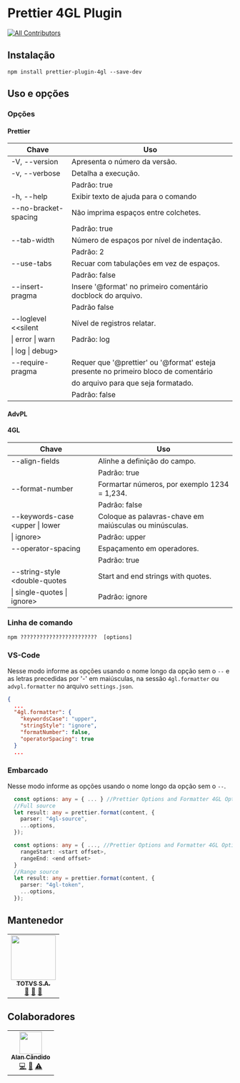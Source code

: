 # Prettier 4GL Plugin

<!-- ALL-CONTRIBUTORS-BADGE:START - Do not remove or modify this section -->

[![All Contributors](https://img.shields.io/badge/all_contributors-1-orange.svg?style=flat-square)](#contributors-)

<!-- ALL-CONTRIBUTORS-BADGE:END -->

## Instalação

```
npm install prettier-plugin-4gl --save-dev
```

## Uso e opções

### Opções

#### Prettier

| Chave                | Uso                                                                                 |
| -------------------- | ----------------------------------------------------------------------------------- |
| -V, --version        | Apresenta o número da versão.                                                       |
| -v, --verbose        | Detalha a execução.                                                                 |
|                      | Padrão: true                                                                        |
| -h, --help           | Exibir texto de ajuda para o comando                                                |
| --no-bracket-spacing | Não imprima espaços entre colchetes.                                                |
|                      | Padrão: true                                                                        |
| --tab-width <int>    | Número de espaços por nível de indentação.                                          |
|                      | Padrão: 2                                                                           |
| --use-tabs           | Recuar com tabulações em vez de espaços.                                            |
|                      | Padrão: false                                                                       |
| --insert-pragma      | Insere '@format' no primeiro comentário docblock do arquivo.                        |
|                      | Padrão false                                                                        |
| --loglevel <<silent  | Nível de registros relatar.                                                         |
| \| error \| warn     | Padrão: log                                                                         |
| \| log \| debug>     |                                                                                     |
| --require-pragma     | Requer que '@prettier' ou '@format' esteja presente no primeiro bloco de comentário |
|                      | do arquivo para que seja formatado.                                                 |
|                      | Padrão: false                                                                       |

#### AdvPL

#### 4GL

| Chave                           | Uso                                                    |
| ------------------------------- | ------------------------------------------------------ |
| --align-fields                  | Alinhe a definição do campo.                           |
|                                 | Padrão: true                                           |
| --format-number                 | Formartar números, por exemplo 1234 = 1,234.           |
|                                 | Padrão: false                                          |
| --keywords-case <upper \| lower | Coloque as palavras-chave em maiúsculas ou minúsculas. |
| \| ignore>                      | Padrão: upper                                          |
| --operator-spacing              | Espaçamento em operadores.                             |
|                                 | Padrão: true                                           |
| --string-style <double-quotes   | Start and end strings with quotes.                     |
| \| single-quotes \| ignore>     | Padrão: ignore                                         |

### Linha de comando

```
npm ????????????????????????  [options]
```

### VS-Code

Nesse modo informe as opções usando o nome longo da opção sem o `--` e as letras precedidas por '-' em maiúsculas, na sessão `4gl.formatter` ou `advpl.formatter` no arquivo `settings.json`.

```JSON
{
  ...
  "4gl.formatter": {
    "keywordsCase": "upper",
    "stringStyle": "ignore",
    "formatNumber": false,
    "operatorSpacing": true
  }
  ...
```

### Embarcado

Nesse modo informe as opções usando o nome longo da opção sem o `--`.

```Typescript
  const options: any = { ... } //Prettier Options and Formatter 4GL Options*
  //Full source
  let result: any = prettier.format(content, {
    parser: "4gl-source",
    ...options,
  });
```

```Typescript
  const options: any = { ..., //Prettier Options and Formatter 4GL Options*
    rangeStart: <start offset>,
    rangeEnd: <end offset>
  }
  //Range source
  let result: any = prettier.format(content, {
    parser: "4gl-token",
    ...options,
  });
```

## Mantenedor

<table>
  <tr>
    <td align="center"><a href="https://twitter.com/TOTVSDevelopers"><img src="https://avatars2.githubusercontent.com/u/20243897?v=4?s=100" width="100px;" alt=""/><br /><sub><b>TOTVS S.A.</b></sub></a><br /><a href="#maintenance-totvs" title="Maintenance">🚧</a> <a href="#plugin-totvs" title="Plugin/utility libraries">🔌</a> <a href="#projectManagement-totvs" title="Project Management">📆</a></td>
    </tr>
</table>

## Colaboradores

<!-- ALL-CONTRIBUTORS-LIST:START - Do not remove or modify this section -->
<!-- prettier-ignore-start -->
<!-- markdownlint-disable -->
<table>
  <tr>
    <td align="center"><a href="https://github.com/brodao"><img src="https://avatars0.githubusercontent.com/u/949914?v=4?s=50" width="50px;" alt=""/><br /><sub><b>Alan Cândido</b></sub></a><br /><a href="https://github.com/totvs/@totvs/prettier-plugin-4gl/commits?author=brodao" title="Code">💻</a> <a href="https://github.com/totvs/@totvs/prettier-plugin-4gl/commits?author=brodao" title="Documentation">📖</a> <a href="https://github.com/totvs/@totvs/prettier-plugin-4gl/commits?author=brodao" title="Tests">⚠️</a></td>
  </tr>
</table>

<!-- markdownlint-enable -->
<!-- prettier-ignore-end -->

<!-- ALL-CONTRIBUTORS-LIST:END -->
